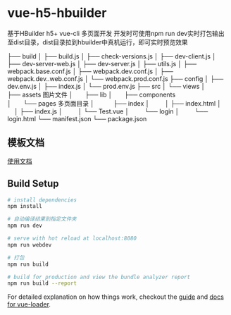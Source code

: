 # vue-h5-hbuilder

基于HBuilder h5+ vue-cli 多页面开发
开发时可使用npm run dev实时打包输出至dist目录，dist目录拉到hbuilder中真机运行，即可实时预览效果

├── build
│   ├── build.js
│   ├── check-versions.js
│   ├── dev-client.js
│   ├── dev-server-web.js
│   ├── dev-server.js
│   ├── utils.js
│   ├── webpack.base.conf.js
│   ├── webpack.dev.conf.js
│   ├── webpack.dev..web.conf.js
│   └── webpack.prod.conf.js
├── config
│   ├── dev.env.js
│   ├── index.js
│   └── prod.env.js
├── src
│   └── views
│        ├── assets 图片文件
│        ├── lib 
│        ├── components  
│        └── pages 多页面目录
│            ├── index
│            │   ├── index.html
│            │   ├── index.js
│            │   └── Test.vue
│            └── login
│                └── login.html
└── manifest.json
└── package.json

## 模板文档
[使用文档](https://github.com/aOrz/vue-template-for-hbuilder/edit/master/README.md)
## Build Setup

``` bash
# install dependencies
npm install

# 自动编译结果到指定文件夹
npm run dev

# serve with hot reload at localhost:8080
npm run webdev

# 打包
npm run build

# build for production and view the bundle analyzer report
npm run build --report
```

For detailed explanation on how things work, checkout the [guide](http://vuejs-templates.github.io/webpack/) and [docs for vue-loader](http://vuejs.github.io/vue-loader).
